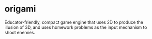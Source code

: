 # origami
Educator-friendly, compact game engine that uses 2D to produce the illusion of 3D, and uses homework problems as the input mechanism to shoot enemies.
